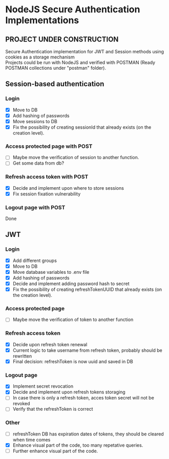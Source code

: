 # NodeJS Secure Authentication Implementations
## PROJECT UNDER CONSTRUCTION
 Secure Authentication implementation for JWT and Session methods using cookies as a storage mechanism<br>
 Projects could be run with NodeJS and verified with POSTMAN (Ready POSTMAN collections under "postman" folder).<br>
 
 ## Session-based authentication
 ### Login
 - [X] Move to DB
 - [X] Add hashing of passwords
 - [X] Move sessions to DB
 - [X] Fix the possibility of creating sessionId that already exists (on the creation level).
 ### Access protected page with POST
 - [ ] Maybe move the verification of session to another function.
 - [ ] Get some data from db?
 ### Refresh access token with POST
 - [X] Decide and implement upon where to store sessions
 - [X] Fix session fixation vulnerability
 ### Logout page with POST
 Done<br>
 
 ## JWT
 ### Login
 - [x] Add different groups
 - [x] Move to DB
 - [X] Move database variables to .env file 
 - [X] Add hashing of passwords
 - [X] Decide and implement adding password hash to secret
 - [X] Fix the possibility of creating refreshTokenUUID that already exists (on the creation level).
 ### Access protected page
 - [ ] Maybe move the verification of token to another function
 ### Refresh access token
 - [X] Decide upon refresh token renewal
 - [X] Current logic to take username from refresh token, probably should be rewritten
 - [X] Final decision: refreshToken is now uuid and saved in DB
 ### Logout page
 - [X] Implement secret revocation
 - [X] Decide and implement upon refresh tokens storaging
 - [ ] In case there is only a refresh token, acces token secret will not be revoked
 - [ ] Verify that the refreshToken is correct
 ### Other
 - [ ] refreshToken DB has expiration dates of tokens, they should be cleared when time comes
 - [X] Enhance visual part of the code, too many repetative queries.
 - [ ] Further enhance visual part of the code. 